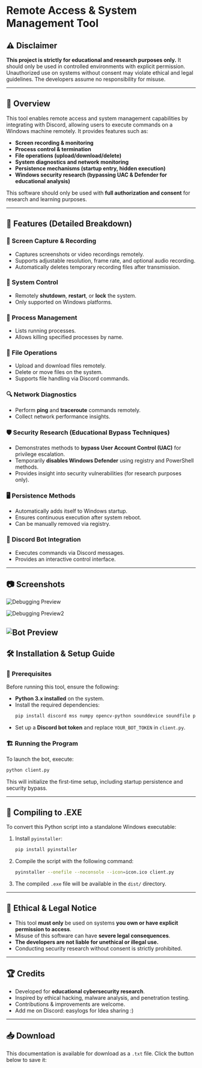 # Remote Access & System Management Tool

## ⚠ Disclaimer
**This project is strictly for educational and research purposes only.** It should only be used in controlled environments with explicit permission. Unauthorized use on systems without consent may violate ethical and legal guidelines. The developers assume no responsibility for misuse.

---

## 📖 Overview
This tool enables remote access and system management capabilities by integrating with Discord, allowing users to execute commands on a Windows machine remotely. 
It provides features such as:
- **Screen recording & monitoring**
- **Process control & termination**
- **File operations (upload/download/delete)**
- **System diagnostics and network monitoring**
- **Persistence mechanisms (startup entry, hidden execution)**
- **Windows security research (bypassing UAC & Defender for educational analysis)**

This software should only be used with **full authorization and consent** for research and learning purposes.

---

## 🚀 Features (Detailed Breakdown)

### 🎥 Screen Capture & Recording
- Captures screenshots or video recordings remotely.
- Supports adjustable resolution, frame rate, and optional audio recording.
- Automatically deletes temporary recording files after transmission.

### 🔌 System Control
- Remotely **shutdown**, **restart**, or **lock** the system.
- Only supported on Windows platforms.

### 📝 Process Management
- Lists running processes.
- Allows killing specified processes by name.

### 📂 File Operations
- Upload and download files remotely.
- Delete or move files on the system.
- Supports file handling via Discord commands.

### 🔍 Network Diagnostics
- Perform **ping** and **traceroute** commands remotely.
- Collect network performance insights.

### 🛡 Security Research (Educational Bypass Techniques)
- Demonstrates methods to **bypass User Account Control (UAC)** for privilege escalation.
- Temporarily **disables Windows Defender** using registry and PowerShell methods.
- Provides insight into security vulnerabilities (for research purposes only).

### 🖥 Persistence Methods
- Automatically adds itself to Windows startup.
- Ensures continuous execution after system reboot.
- Can be manually removed via registry.

### 🤖 Discord Bot Integration
- Executes commands via Discord messages.
- Provides an interactive control interface.

---

## 📷 Screenshots

![Debugging Preview](https://i.imgur.com/qCT2w0B.png)

![Debugging Preview2](https://i.imgur.com/ch7fJnz.png)

![Bot Preview](https://i.imgur.com/qYTt6BB.png)
---

## 🛠 Installation & Setup Guide

### 🔧 Prerequisites
Before running this tool, ensure the following:
- **Python 3.x installed** on the system.
- Install the required dependencies:
  ```bash
  pip install discord mss numpy opencv-python sounddevice soundfile psutil requests
  ```
- Set up a **Discord bot token** and replace `YOUR_BOT_TOKEN` in `client.py`.

### 🏗️ Running the Program
To launch the bot, execute:
```bash
python client.py
```
This will initialize the first-time setup, including startup persistence and security bypass.

---

## 🔨 Compiling to .EXE
To convert this Python script into a standalone Windows executable:

1. Install `pyinstaller`:
   ```bash
   pip install pyinstaller
   ```
2. Compile the script with the following command:
   ```bash
   pyinstaller --onefile --noconsole --icon=icon.ico client.py
   ```
3. The compiled `.exe` file will be available in the `dist/` directory.

---

## 🛑 Ethical & Legal Notice
- This tool **must only** be used on systems **you own or have explicit permission to access**.
- Misuse of this software can have **severe legal consequences**.
- **The developers are not liable for unethical or illegal use.**
- Conducting security research without consent is strictly prohibited.

---

## 🏆 Credits
- Developed for **educational cybersecurity research**.
- Inspired by ethical hacking, malware analysis, and penetration testing.
- Contributions & improvements are welcome.
- Add me on Discord: easylogs for Idea sharing :)

---

## 📥 Download
This documentation is available for download as a `.txt` file. Click the button below to save it:
